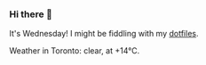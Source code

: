 ### Hi there :wave:

It's Wednesday! I might be fiddling with my [dotfiles](https://github.com/bewuethr/dotfiles).

Weather in Toronto: clear, at +14°C.

